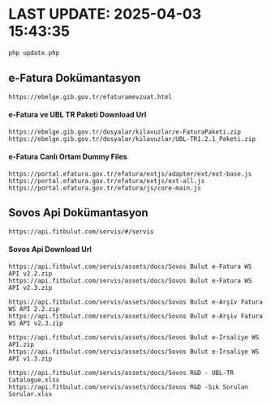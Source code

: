 # LAST UPDATE: 2025-04-03 15:43:35

```php
php update.php
```

## e-Fatura Dokümantasyon
```
https://ebelge.gib.gov.tr/efaturamevzuat.html
```

#### e-Fatura ve UBL TR Paketi Download Url
```
https://ebelge.gib.gov.tr/dosyalar/kilavuzlar/e-FaturaPaketi.zip
https://ebelge.gib.gov.tr/dosyalar/kilavuzlar/UBL-TR1.2.1_Paketi.zip
```

#### e-Fatura Canlı Ortam Dummy Files
```
https://portal.efatura.gov.tr/efatura/extjs/adapter/ext/ext-base.js
https://portal.efatura.gov.tr/efatura/extjs/ext-all.js
https://portal.efatura.gov.tr/efatura/js/core-main.js
```
## Sovos Api Dokümantasyon
```
https://api.fitbulut.com/servis/#/servis
```

#### Sovos Api Download Url
```
https://api.fitbulut.com/servis/assets/docs/Sovos Bulut e-Fatura WS API v2.2.zip
https://api.fitbulut.com/servis/assets/docs/Sovos Bulut e-Fatura WS API v2.3.zip

https://api.fitbulut.com/servis/assets/docs/Sovos Bulut e-Arşiv Fatura WS API 2.2.zip
https://api.fitbulut.com/servis/assets/docs/Sovos Bulut e-Arşiv Fatura WS API v2.3.zip

https://api.fitbulut.com/servis/assets/docs/Sovos Bulut e-İrsaliye WS API.zip
https://api.fitbulut.com/servis/assets/docs/Sovos Bulut e-İrsaliye WS API v1.3.zip

https://api.fitbulut.com/servis/assets/docs/Sovos R&D - UBL-TR Catalogue.xlsx
https://api.fitbulut.com/servis/assets/docs/Sovos R&D -Sık Sorulan Sorular.xlsx
```

